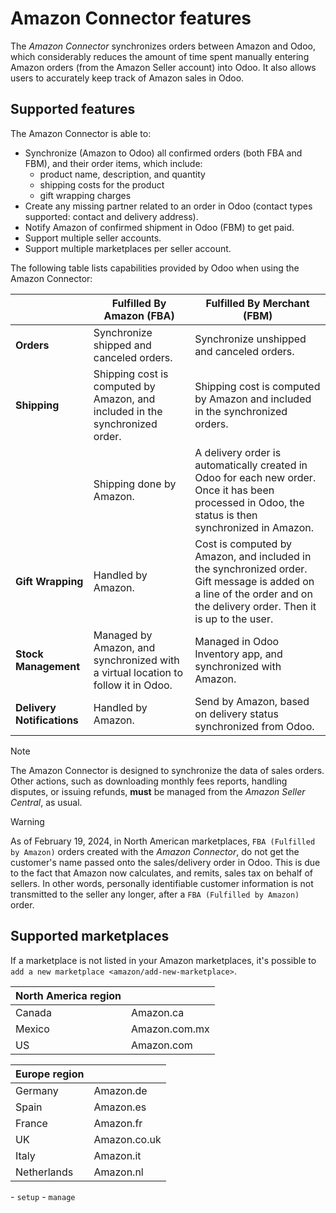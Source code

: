 # Amazon Connector features

The *Amazon Connector* synchronizes orders between Amazon and Odoo,
which considerably reduces the amount of time spent manually entering
Amazon orders (from the Amazon Seller account) into Odoo. It also allows
users to accurately keep track of Amazon sales in Odoo.

## Supported features

The Amazon Connector is able to:

- Synchronize (Amazon to Odoo) all confirmed orders (both FBA and FBM),
  and their order items, which include:
  - product name, description, and quantity
  - shipping costs for the product
  - gift wrapping charges
- Create any missing partner related to an order in Odoo (contact types
  supported: contact and delivery address).
- Notify Amazon of confirmed shipment in Odoo (FBM) to get paid.
- Support multiple seller accounts.
- Support multiple marketplaces per seller account.

The following table lists capabilities provided by Odoo when using the
Amazon Connector:

|                            | Fulfilled By Amazon (FBA)                                                         | Fulfilled By Merchant (FBM)                                                                                                                                            |
|----------------------------|-----------------------------------------------------------------------------------|------------------------------------------------------------------------------------------------------------------------------------------------------------------------|
| **Orders**                 | Synchronize shipped and canceled orders.                                          | Synchronize unshipped and canceled orders.                                                                                                                             |
| **Shipping**               | Shipping cost is computed by Amazon, and included in the synchronized order.      | Shipping cost is computed by Amazon and included in the synchronized orders.                                                                                           |
|                            | Shipping done by Amazon.                                                          | A delivery order is automatically created in Odoo for each new order. Once it has been processed in Odoo, the status is then synchronized in Amazon.                   |
| **Gift Wrapping**          | Handled by Amazon.                                                                | Cost is computed by Amazon, and included in the synchronized order. Gift message is added on a line of the order and on the delivery order. Then it is up to the user. |
| **Stock Management**       | Managed by Amazon, and synchronized with a virtual location to follow it in Odoo. | Managed in Odoo Inventory app, and synchronized with Amazon.                                                                                                           |
| **Delivery Notifications** | Handled by Amazon.                                                                | Send by Amazon, based on delivery status synchronized from Odoo.                                                                                                       |

> [!NOTE]
> The Amazon Connector is designed to synchronize the data of sales
> orders. Other actions, such as downloading monthly fees reports,
> handling disputes, or issuing refunds, **must** be managed from the
> *Amazon Seller Central*, as usual.

> [!WARNING]
> As of February 19, 2024, in North American marketplaces,
> `FBA (Fulfilled by Amazon)` orders created with the *Amazon
> Connector*, do not get the customer's name passed onto the
> sales/delivery order in Odoo. This is due to the fact that Amazon now
> calculates, and remits, sales tax on behalf of sellers. In other
> words, personally identifiable customer information is not transmitted
> to the seller any longer, after a `FBA (Fulfilled by Amazon)` order.

## Supported marketplaces

If a marketplace is not listed in your Amazon marketplaces, it's
possible to `add a new
marketplace <amazon/add-new-marketplace>`.

| **North America region** |               |
|--------------------------|---------------|
| Canada                   | Amazon.ca     |
| Mexico                   | Amazon.com.mx |
| US                       | Amazon.com    |

| **Europe region** |              |
|-------------------|--------------|
| Germany           | Amazon.de    |
| Spain             | Amazon.es    |
| France            | Amazon.fr    |
| UK                | Amazon.co.uk |
| Italy             | Amazon.it    |
| Netherlands       | Amazon.nl    |

<div class="seealso">

\- `setup` - `manage`

</div>
